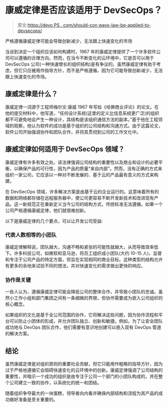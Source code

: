 # 康威定律是否应该适用于 DevSecOps？

> 原文:[https://devo PS . com/should-con ways-law-be-applied-to-devsecops/](https://devops.com/should-conways-law-be-applied-to-devsecops/)

严格遵循康威定律可能会导致创新减少，无法跟上快速变化的市场

当谈到决定一个组织应该如何构建时，1967 年的康威定律提供了一个许多软件公司可以遵循的合理方向。然而，在当今不断变化的云环境中，它是否可以用于 DevSecOps 公司(一种快速增长的组织结构)是有争议的。虽然康威定律有助于考虑，但它只应被用作指导方针，而不是严格遵循，因为它可能导致创新减少，无法跟上快速变化的市场。

## 康威定律是什么？

康威定律一词源于工程师梅尔文·康威 1967 年写给《哈佛商业评论》的论文。在他的提交材料中，他写道，“任何设计系统(这里的定义比信息系统更广泛)的组织都不可避免地会产生一种设计，其结构是该组织通信方法的副本。”基于他在工程领域的观察，他认为软件的成功是基于组织的公司结构和沟通方式。由于这篇论文，软件公司开始强调协作和团队合作，并将其贯彻到公司的工作文化中。

## 康威定律如何适用于 DevSecOps 领域？

康威定律有许多有效之处。该法律强调公司结构的重要性以及商业和设计的必要平衡，以确保产品的可行性，因为产品的质量“来自内部”。然而，没有正确的方式来组织一家公司，它应该以一种对不断发展的、基于云的产品最有意义的方式来构建。

在 DevSecOps 领域，许多解决方案是由基于云的企业运行的。这意味着所有的数据和网络都存储在远程服务器中，使公司更容易不断开发新技术和改进现有产品。这一新规范正在重新定义当今公司的结构方式，传统标准无法遵循。如果一个公司严格遵循康威定律，他们就很难创新。

以下是康威定律的几个要点，可以让开发公司受益:

### 代表人数相等的小团队

康威定律解释说，团队越大，沟通不畅和紧张的可能性就越大，从而导致效率低下。许多科技公司，如微软和亚马逊，将员工组织成小团队(大约 10-15 人)，监督和专注于公司产品的特定方面，但旨在实现相同的商业目标。这种类型的结构允许有更多的余地来试验不同的想法，并对快速变化的需求做出更快的响应。

### 协作是关键

一些人认为，遵循康威定律可能会降低公司的整体合作，并导致小团队的忠诚。虽然小工作小组和部门集团之间有一条细微的界限，但协作需要成为嵌入公司组织的核心概念。

如果组织的文化是基于全公司范围的协作，它将解决这些问题，因为协作流程和平台可以防止小团体的形成，并允许团队独立、创新和敏捷。例如，为了让安全团队成功地与 DevOps 团队合作，他们需要有意识地创建可以嵌入现有 DevOps 管道的解决方案。

## 结论

虽然康威定律是对组织原则的重要社会贡献，但它只能用作粗略的指导方针，因为过于严格地遵循它会阻碍快速变化的云环境中的创新。康威定律强调了公司结构的重要性，并暗示一个成功的组织是由专注于公司一个部门的小团队构成的，并在整个公司建立一致的协作，以系统化的统一和团结。

随着组织争夺最大的一块蛋糕，领导者向内看并确保内部结构和流程为其产品的成功做好准备是至关重要的。